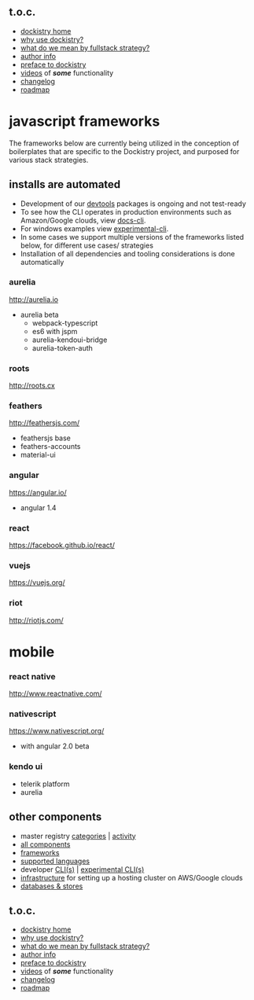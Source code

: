 ## t.o.c.
- [dockistry home](https://github.com/forktheweb/dockistry)
- [why use dockistry?](https://github.com/forktheweb/dockistry/blob/master/docs-why.use.this.md)
- [what do we mean by fullstack strategy?](https://github.com/forktheweb/dockistry#what-is-a-fullstack-strategy)
- [author info](https://labs.stackfork.com:2003/dockistry-contributors/cho)
- [preface to dockistry](https://github.com/forktheweb/dockistry/blob/master/docs-preface.md) 
- [videos](https://github.com/forktheweb/dockistry/blob/master/docs-videos.md) of ***some*** functionality
- [changelog](https://github.com/forktheweb/dockistry/blob/master/changelog.md)
- [roadmap](https://github.com/forktheweb/dockistry/blob/master/roadmap.md)

# javascript frameworks
The frameworks below are currently being utilized in the conception of boilerplates that are specific to the Dockistry project, and purposed for various stack strategies.  

## installs are automated
- Development of our [devtools](https://github.com/dockistry/devtools-multi-clis) packages is ongoing and not test-ready
- To see how the CLI operates in production environments such as Amazon/Google clouds, view [docs-cli](https://github.com/forktheweb/dockistry/blob/master/dockistry-cli.md).
- For windows examples view [experimental-cli](https://github.com/forktheweb/dockistry/blob/master/docs-experimental-cli.md).
- In some cases we support multiple versions of the frameworks listed below, for different use cases/ strategies
- Installation of all dependencies and tooling considerations is done automatically

### aurelia 
http://aurelia.io

- aurelia beta
  * webpack-typescript
  * es6 with jspm
  * aurelia-kendoui-bridge
  * aurelia-token-auth

### roots
http://roots.cx

### feathers
http://feathersjs.com/

- feathersjs base
- feathers-accounts
- material-ui

### angular
https://angular.io/

 - angular 1.4 
 
### react
https://facebook.github.io/react/



### vuejs
https://vuejs.org/

### riot
http://riotjs.com/


# mobile

### react native
http://www.reactnative.com/

### nativescript
https://www.nativescript.org/

- with angular 2.0 beta
  
### kendo ui
- telerik platform
- aurelia

## other components
   * master registry [categories](https://labs.stackfork.com:2003/explore/groups) | [activity](https://labs.stackfork.com:2003/explore/projects/starred)
   * [all components](https://github.com/forktheweb/dockistry/blob/master/docs-componentry.md)
   * [frameworks](https://github.com/forktheweb/dockistry/blob/master/docs-frameworks.md) 
   * [supported languages](https://github.com/forktheweb/dockistry/blob/master/docs-languages.md)
   * developer [CLI(s)](https://github.com/forktheweb/dockistry/blob/master/dockistry-cli.md) | [experimental CLI(s)](https://github.com/forktheweb/dockistry/blob/master/docs-experimental-cli.md)
   * [infrastructure](https://github.com/forktheweb/dockistry/blob/master/docs-infrastructure-packages.md) for setting up a hosting cluster on AWS/Google clouds
   * [databases & stores](https://github.com/forktheweb/dockistry/blob/master/docs-database.md)

## t.o.c.
- [dockistry home](https://github.com/forktheweb/dockistry)
- [why use dockistry?](https://github.com/forktheweb/dockistry/blob/master/docs-why.use.this.md)
- [what do we mean by fullstack strategy?](https://github.com/forktheweb/dockistry#what-is-a-fullstack-strategy)
- [author info](https://labs.stackfork.com:2003/dockistry-contributors/cho)
- [preface to dockistry](https://github.com/forktheweb/dockistry/blob/master/docs-preface.md) 
- [videos](https://github.com/forktheweb/dockistry/blob/master/docs-videos.md) of ***some*** functionality
- [changelog](https://github.com/forktheweb/dockistry/blob/master/changelog.md)
- [roadmap](https://github.com/forktheweb/dockistry/blob/master/roadmap.md)
